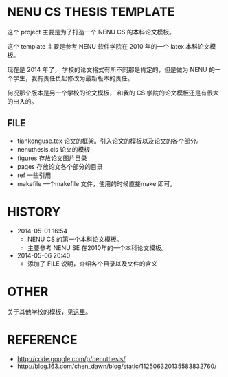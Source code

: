 # NENU CS THESIS TEMPLATE

这个 project 主要是为了打造一个 NENU CS 的本科论文模板。

这个 template 主要是参考 NENU 软件学院在 2010 年的一个 latex 本科论文模板。

现在是 2014 年了， 学校的论文格式有所不同那是肯定的，但是做为 NENU 的一个学生，我有责任负起修改为最新版本的责任。

何况那个版本是另一个学校的论文模板， 和我的 CS 学院的论文模板还是有很大的出入的。


## FILE

* tiankonguse.tex 论文的框架。引入论文的模板以及论文的各个部分。
* nenuthesis.cls 论文的模板 
* figures 存放论文图片目录
* pages 存放论文各个部分的目录
* ref 一些引用 
* makefile 一个makefile 文件，使用的时候直接make 即可。

# HISTORY

* 2014-05-01 16:54 
    * NENU CS 的第一个本科论文模板。
    * 主要参考 NENU SE 在2010年的一个本科论文模板。
* 2014-05-06 20:40 
    * 添加了 FILE 说明，介绍各个目录以及文件的含义
    


# OTHER

关于其他学校的模板，见[这里](allSchool.md)。

# REFERENCE

* http://code.google.com/p/nenuthesis/
* http://blog.163.com/chen_dawn/blog/static/112506320135583832760/



